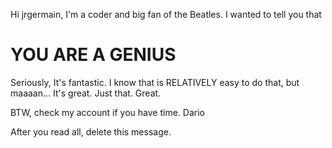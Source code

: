 Hi jrgermain,
I'm a coder and big fan of the Beatles. I wanted to tell you that
# YOU ARE A GENIUS
Seriously, It's fantastic. I know that is RELATIVELY easy to do that, but maaaan... It's great. Just that. Great.

BTW, check my account if you have time.
Dario

After you read all, delete this message.
